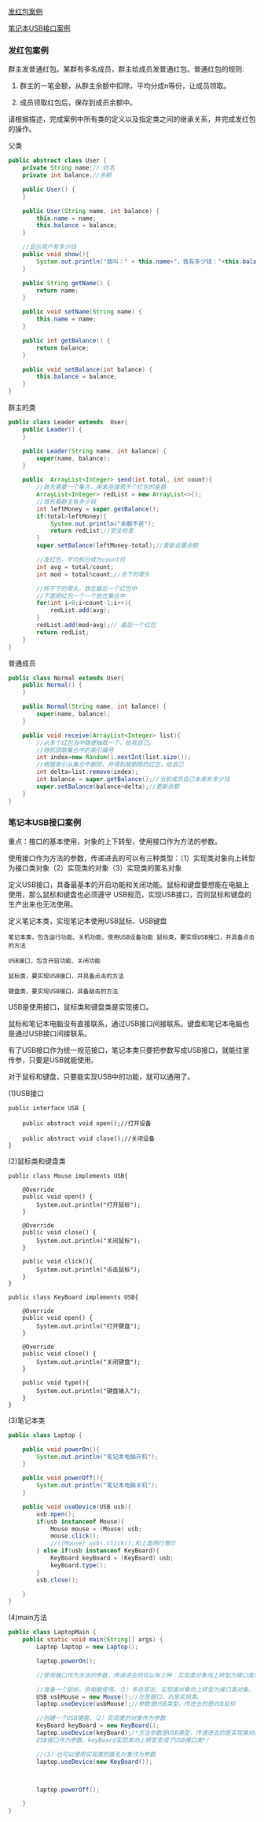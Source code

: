 [发红包案例](#发红包案例)

[笔记本USB接口案例](#笔记本USB接口案例)

### 发红包案例

群主发普通红包。某群有多名成员，群主给成员发普通红包。普通红包的规则:

1. 群主的一笔金额，从群主余额中扣除，平均分成n等份，让成员领取。 

2. 成员领取红包后，保存到成员余额中。

请根据描述，完成案例中所有类的定义以及指定类之间的继承关系，并完成发红包的操作。

父类
```java
public abstract class User {
    private String name;// 姓名
    private int balance;//余额

    public User() {
    }

    public User(String name, int balance) {
        this.name = name;
        this.balance = balance;
    }

    //显示用户有多少钱
    public void show(){
        System.out.println("我叫：" + this.name+"，我有多少钱："+this.balance);
    }

    public String getName() {
        return name;
    }

    public void setName(String name) {
        this.name = name;
    }

    public int getBalance() {
        return balance;
    }

    public void setBalance(int balance) {
        this.balance = balance;
    }
}
```
群主的类
```java
public class Leader extends  User{
    public Leader() {
    }

    public Leader(String name, int balance) {
        super(name, balance);
    }

    public  ArrayList<Integer> send(int total, int count){
        //首先需要一个集合，用来存储若干个红包的金额
        ArrayList<Integer> redList = new ArrayList<>();
        //首先看群主有多少钱
        int leftMoney = super.getBalance();
        if(total>leftMoney){
            System.out.println("余额不足");
            return redList;//安全检查
        }
        super.setBalance(leftMoney-total);//重新设置余额

        //发红包，平均拆分成为count份
        int avg = total/count;
        int mod = total%count;//余下的零头

        //除不下的零头，放在最后一个红包中
        //下面把红包一个一个放在集合中
        for(int i=0;i<count-1;i++){
            redList.add(avg);
        }
        redList.add(mod+avg);// 最后一个红包
        return redList;
    }
}
```
普通成员
```java
public class Normal extends User{
    public Normal() {
    }

    public Normal(String name, int balance) {
        super(name, balance);
    }

    public void receive(ArrayList<Integer> list){
        //从多个红包当中随便抽取一个，给我自己。
        //随机获取集合中的索引编号
        int index=new Random().nextInt(list.size());
        //根据索引从集合中删除，并得到被删除的红包，给自己
        int delta=list.remove(index);
        int balance = super.getBalance();//当前成员自己本来有多少钱
        super.setBalance(balance+delta);//更新余额
    }
}
```
### 笔记本USB接口案例

重点：接口的基本使用，对象的上下转型，使用接口作为方法的参数。

使用接口作为方法的参数，传递进去的可以有三种类型：（1）实现类对象向上转型为接口类对象（2）实现类的对象（3）实现类的匿名对象

定义USB接口，具备最基本的开启功能和关闭功能。鼠标和键盘要想能在电脑上使用，那么鼠标和键盘也必须遵守 USB规范，实现USB接口，否则鼠标和键盘的生产出来也无法使用。

定义笔记本类，实现笔记本使用USB鼠标、USB键盘
```
笔记本类，包含运行功能、关机功能、使用USB设备功能 鼠标类，要实现USB接口，并具备点击的方法

USB接口，包含开启功能、关闭功能

鼠标类，要实现USB接口，并具备点击的方法

键盘类，要实现USB接口，具备敲击的方法
```
USB是使用接口，鼠标类和键盘类是实现接口。

鼠标和笔记本电脑没有直接联系，通过USB接口间接联系。键盘和笔记本电脑也是通过USB接口间接联系。

有了USB接口作为统一规范接口，笔记本类只要把参数写成USB接口，就能往里传参，只要是USB就能使用。

对于鼠标和键盘，只要能实现USB中的功能，就可以通用了。

(1)USB接口
```
public interface USB {

    public abstract void open();//打开设备

    public abstract void close();//关闭设备
}
```
(2)鼠标类和键盘类
```
public class Mouse implements USB{

    @Override
    public void open() {
        System.out.println("打开鼠标");
    }

    @Override
    public void close() {
        System.out.println("关闭鼠标");
    }

    public void click(){
        System.out.println("点击鼠标");
    }
}

public class KeyBoard implements USB{

    @Override
    public void open() {
        System.out.println("打开键盘");
    }

    @Override
    public void close() {
        System.out.println("关闭键盘");
    }

    public void type(){
        System.out.println("键盘输入");
    }
}
```
(3)笔记本类
```java
public class Laptop {

    public void powerOn(){
        System.out.println("笔记本电脑开机");
    }

    public void powerOff(){
        System.out.println("笔记本电脑关机");
    }

    public void useDevice(USB usb){
        usb.open();
        if(usb instanceof Mouse){
            Mouse mouse = (Mouse) usb;
            mouse.click();
            //((Mouse) usb).click();和上面两行等价
        } else if(usb instanceof KeyBoard){
            KeyBoard keyBoard = (KeyBoard) usb;
            keyBoard.type();
        }
        usb.close();

    }
}
```
(4)main方法
```java
public class LaptopMain {
    public static void main(String[] args) {
        Laptop laptop = new Laptop();

        laptop.powerOn();

        //使用接口作为方法的参数，传递进去的可以有三种：实现类对象向上转型为接口类对象，实现类的对象，实现类的匿名对象

        //准备一个鼠标，供电脑使用。（1）多态写法，实现类对象向上转型为接口类对象。
        USB usbMouse = new Mouse();//左是接口，右是实现类。
        laptop.useDevice(usbMouse);//参数是USB类型，传进去的是USB鼠标

        //创建一个USB键盘。（2）实现类的对象作为参数
        KeyBoard keyBoard = new KeyBoard();
        laptop.useDevice(keyBoard);/*方法参数是USB类型，传递进去的是实现类对象。自动发生了向上转型。
        USB接口作为参数，keyBoard实现类向上转型变成了USB接口类*/

        //(3）也可以使用实现类的匿名对象作为参数
        laptop.useDevice(new KeyBoard());



        laptop.powerOff();

    }
}
```
   
